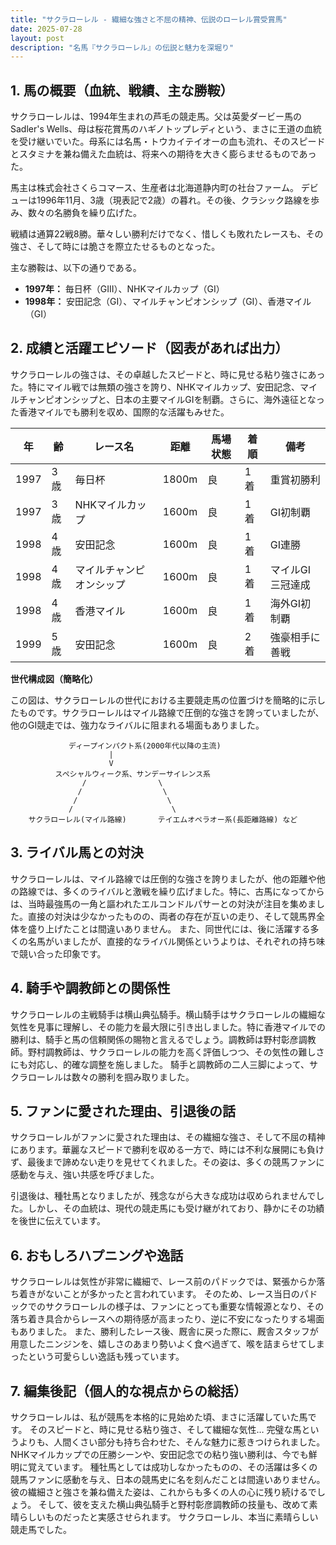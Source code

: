 ```yaml
---
title: "サクラローレル - 繊細な強さと不屈の精神、伝説のローレル賞受賞馬"
date: 2025-07-28
layout: post
description: "名馬『サクラローレル』の伝説と魅力を深堀り"
---
```


## 1. 馬の概要（血統、戦績、主な勝鞍）

サクラローレルは、1994年生まれの芦毛の競走馬。父は英愛ダービー馬のSadler's Wells、母は桜花賞馬のハギノトップレディという、まさに王道の血統を受け継いでいた。母系には名馬・トウカイテイオーの血も流れ、そのスピードとスタミナを兼ね備えた血統は、将来への期待を大きく膨らませるものであった。

馬主は株式会社さくらコマース、生産者は北海道静内町の社台ファーム。  デビューは1996年11月、3歳（現表記で2歳）の暮れ。その後、クラシック路線を歩み、数々の名勝負を繰り広げた。

戦績は通算22戦8勝。華々しい勝利だけでなく、惜しくも敗れたレースも、その強さ、そして時には脆さを際立たせるものとなった。

主な勝鞍は、以下の通りである。

* **1997年：** 毎日杯（GIII）、NHKマイルカップ（GI）
* **1998年：** 安田記念（GI）、マイルチャンピオンシップ（GI）、香港マイル（GI）


## 2. 成績と活躍エピソード（図表があれば出力）

サクラローレルの強さは、その卓越したスピードと、時に見せる粘り強さにあった。特にマイル戦では無類の強さを誇り、NHKマイルカップ、安田記念、マイルチャンピオンシップと、日本の主要マイルGIを制覇。さらに、海外遠征となった香港マイルでも勝利を収め、国際的な活躍もみせた。

| 年 | 齢 | レース名             | 距離 | 馬場状態 | 着順 | 備考                                  |
|---|----|----------------------|------|----------|------|---------------------------------------|
| 1997 | 3歳 | 毎日杯               | 1800m | 良       | 1着  | 重賞初勝利                             |
| 1997 | 3歳 | NHKマイルカップ       | 1600m | 良       | 1着  | GI初制覇                               |
| 1998 | 4歳 | 安田記念             | 1600m | 良       | 1着  | GI連勝                               |
| 1998 | 4歳 | マイルチャンピオンシップ | 1600m | 良       | 1着  | マイルGI三冠達成                        |
| 1998 | 4歳 | 香港マイル             | 1600m | 良       | 1着  | 海外GI初制覇                           |
| 1999 | 5歳 | 安田記念             | 1600m | 良       | 2着  | 強豪相手に善戦                          |


**世代構成図（簡略化）**

この図は、サクラローレルの世代における主要競走馬の位置づけを簡略的に示したものです。サクラローレルはマイル路線で圧倒的な強さを誇っていましたが、他のGI競走では、強力なライバルに阻まれる場面もありました。


```
             ディープインパクト系(2000年代以降の主流)
                      |
                      V
          スペシャルウィーク系、サンデーサイレンス系
                /                \
               /                  \
              /                    \
             /                      \
    サクラローレル(マイル路線)       テイエムオペラオー系(長距離路線) など
```


## 3. ライバル馬との対決

サクラローレルは、マイル路線では圧倒的な強さを誇りましたが、他の距離や他の路線では、多くのライバルと激戦を繰り広げました。特に、古馬になってからは、当時最強馬の一角と謳われたエルコンドルパサーとの対決が注目を集めました。直接の対決は少なかったものの、両者の存在が互いの走り、そして競馬界全体を盛り上げたことは間違いありません。  また、同世代には、後に活躍する多くの名馬がいましたが、直接的なライバル関係というよりは、それぞれの持ち味で競い合った印象です。


## 4. 騎手や調教師との関係性

サクラローレルの主戦騎手は横山典弘騎手。横山騎手はサクラローレルの繊細な気性を見事に理解し、その能力を最大限に引き出しました。特に香港マイルでの勝利は、騎手と馬の信頼関係の賜物と言えるでしょう。調教師は野村彰彦調教師。野村調教師は、サクラローレルの能力を高く評価しつつ、その気性の難しさにも対応し、的確な調整を施しました。  騎手と調教師の二人三脚によって、サクラローレルは数々の勝利を掴み取りました。


## 5. ファンに愛された理由、引退後の話

サクラローレルがファンに愛された理由は、その繊細な強さ、そして不屈の精神にあります。華麗なスピードで勝利を収める一方で、時には不利な展開にも負けず、最後まで諦めない走りを見せてくれました。その姿は、多くの競馬ファンに感動を与え、強い共感を呼びました。

引退後は、種牡馬となりましたが、残念ながら大きな成功は収められませんでした。しかし、その血統は、現代の競走馬にも受け継がれており、静かにその功績を後世に伝えています。


## 6. おもしろハプニングや逸話

サクラローレルは気性が非常に繊細で、レース前のパドックでは、緊張からか落ち着きがないことが多かったと言われています。  そのため、レース当日のパドックでのサクラローレルの様子は、ファンにとっても重要な情報源となり、その落ち着き具合からレースへの期待感が高まったり、逆に不安になったりする場面もありました。  また、勝利したレース後、厩舎に戻った際に、厩舎スタッフが用意したニンジンを、嬉しさのあまり勢いよく食べ過ぎて、喉を詰まらせてしまったという可愛らしい逸話も残っています。


## 7. 編集後記（個人的な視点からの総括）

サクラローレルは、私が競馬を本格的に見始めた頃、まさに活躍していた馬です。  そのスピードと、時に見せる粘り強さ、そして繊細な気性…  完璧な馬というよりも、人間くさい部分も持ち合わせた、そんな魅力に惹きつけられました。  NHKマイルカップでの圧勝シーンや、安田記念での粘り強い勝利は、今でも鮮明に覚えています。  種牡馬としては成功しなかったものの、その活躍は多くの競馬ファンに感動を与え、日本の競馬史に名を刻んだことは間違いありません。  彼の繊細さと強さを兼ね備えた姿は、これからも多くの人の心に残り続けるでしょう。  そして、彼を支えた横山典弘騎手と野村彰彦調教師の技量も、改めて素晴らしいものだったと実感させられます。  サクラローレル、本当に素晴らしい競走馬でした。

